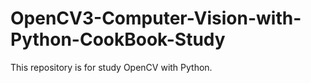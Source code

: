 # OpenCV3-Computer-Vision-with-Python-CookBook-Study
This repository is for study OpenCV with Python. 
